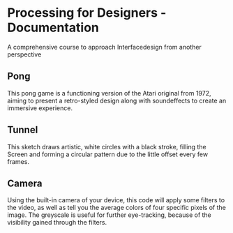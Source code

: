 # Processing for Designers - Documentation

A comprehensive course to approach Interfacedesign from another perspective

## Pong
This pong game is a functioning version of the Atari original from 1972, aiming to present a retro-styled design along with soundeffects to create an immersive experience.

## Tunnel
This sketch draws artistic, white circles with a black stroke, filling the Screen and forming a circular pattern due to the little offset every few frames.

## Camera
Using the built-in camera of your device, this code will apply some filters to the video, as well as tell you the average colors of four specific pixels of the image. The greyscale is useful for further eye-tracking, because of the visibility gained through the filters.

##
